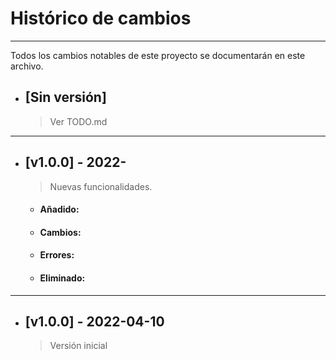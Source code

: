 # Histórico de cambios
---
Todos los cambios notables de este proyecto se documentarán en este archivo.

* ## [Sin versión]
  > Ver TODO.md

---
* ## [v1.0.0] - 2022-
  > Nuevas funcionalidades.

  * #### Añadido:

  * #### Cambios:

  * #### Errores:

  * #### Eliminado:

---
* ## [v1.0.0] - 2022-04-10
  > Versión inicial